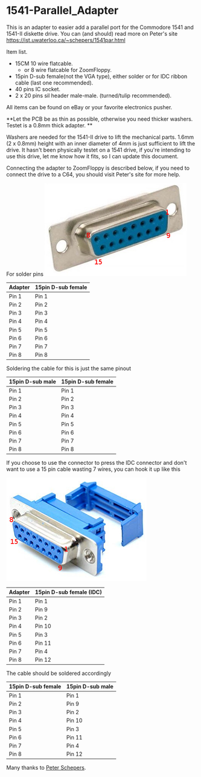 # 1541-Parallel_Adapter
This is an adapter to easier add a parallel port for the Commodore 1541 and 1541-II diskette drive.
You can (and should) read more on Peter's site https://ist.uwaterloo.ca/~schepers/1541par.html

Item list.
* 15CM 10 wire flatcable.
  * or 8 wire flatcable for ZoomFloppy.
* 15pin D-sub female(not the VGA type), either solder or for IDC ribbon cable (last one recommended).
* 40 pins IC socket.
* 2 x 20 pins sil header male-male. (turned/tulip recommended).

All items can be found on eBay or your favorite electronics pusher.

**Let the PCB be as thin as possible, otherwise you need thicker washers. Testet is a 0.8mm thick adapter. **

Washers are needed for the 1541-II drive to lift the mechanical parts.
1.6mm (2 x 0.8mm) height with an inner diameter of 4mm is just sufficient to lift the drive.
It hasn't been physically testet on a 1541 drive, if you're intending to use this drive, let me know how it fits, so I can update this document.

Connecting the adapter to ZoomFloppy is described below, if you need to connect the drive to a C64, you should visit Peter's site for more help.

For solder pins
![SolderPins](/Pics/forDoc/15Female.jpg)

Adapter | 15pin D-sub female
------------ | -------------
Pin 1 | Pin 1
Pin 2 | Pin 2
Pin 3 | Pin 3
Pin 4 | Pin 4
Pin 5 | Pin 5
Pin 6 | Pin 6
Pin 7 | Pin 7
Pin 8 | Pin 8

Soldering the cable for this is just the same pinout

15pin D-sub male | 15pin D-sub female
------------ | -------------
Pin 1 | Pin 1
Pin 2 | Pin 2
Pin 3 | Pin 3
Pin 4 | Pin 4
Pin 5 | Pin 5
Pin 6 | Pin 6
Pin 7 | Pin 7
Pin 8 | Pin 8




If you choose to use the connector to press the IDC connector and don't want to use a 15 pin cable wasting 7 wires, you can hook it up like this

![SolderPins](/Pics/forDoc/15FemaleIDC.jpg)

Adapter | 15pin D-sub female (IDC)
------------ | -------------
Pin 1 | Pin 1
Pin 2 | Pin 9
Pin 3 | Pin 2
Pin 4 | Pin 10
Pin 5 | Pin 3
Pin 6 | Pin 11
Pin 7 | Pin 4
Pin 8 | Pin 12

The cable should be soldered accordingly

15pin D-sub female | 15pin D-sub male
------------ | -------------
Pin 1 | Pin 1
Pin 2 | Pin 9
Pin 3 | Pin 2
Pin 4 | Pin 10
Pin 5 | Pin 3
Pin 6 | Pin 11
Pin 7 | Pin 4
Pin 8 | Pin 12





Many thanks to [Peter Schepers](https://ist.uwaterloo.ca/~schepers/1541par.html).
